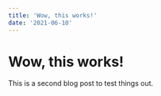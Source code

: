 ```yaml
---
title: 'Wow, this works!'
date: '2021-06-10'
---
```


# Wow, this works!

This is a second blog post to test things out.